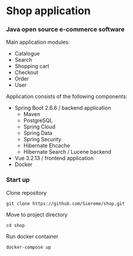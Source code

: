 # Shop application

### Java open source e-commerce software

Main application modules:
- Catalogue
- Search
- Shopping cart
- Checkout
- Order
- User

Application consists of the following components:
- Spring Boot 2.6.6 / backend application
  - Maven
  - PostgreSQL
  - Spring Cloud
  - Spring Data
  - Spring Security
  - Hibernate Ehcache
  - Hibernate Search / Lucene backend
- Vue 3.2.13 / frontend application
- Docker

### Start up

Clone repository
```
git clone https://github.com/Siereme/shop.git
```
Move to project directory
```
cd shop
```
Run docker container
```
docker-compose up
```
